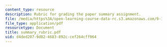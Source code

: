 ```yaml
---
content_type: resource
description: Rubric for grading the paper summary assignment.
file: /media/https%3A/open-learning-course-data-rc.s3.amazonaws.com/9-12-experimental-molecular-neurobiology-fall-2006/d4ded2079d824683892ccef264cff964_summary_rubric.pdf
file_type: application/pdf
resourcetype: Document
title: summary_rubric.pdf
uid: d4ded207-9d82-4683-892c-cef264cff964
---
```

